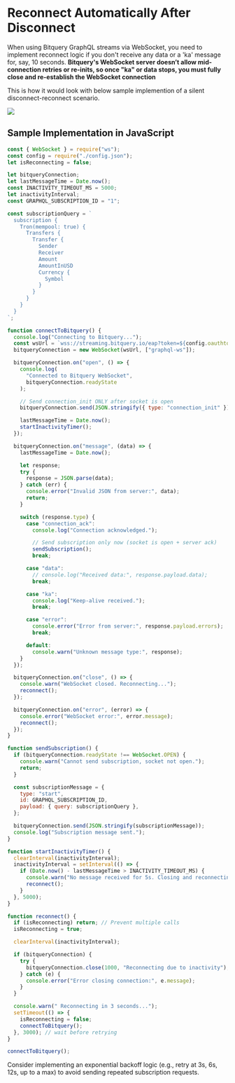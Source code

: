 # Reconnect Automatically After Disconnect

When using Bitquery GraphQL streams via WebSocket, you need to implement reconnect logic if you don't receive any data or a 'ka' message for, say, 10 seconds.
**Bitquery's WebSocket server doesn’t allow mid-connection retries or re-inits, so once "ka" or data stops, you must fully close and re-establish the WebSocket connection**

This is how it would look with below sample implemention of a silent disconnect-reconnect scenario.

![](/img/ApplicationExamples/disconnect.png)

## Sample Implementation in JavaScript

```js
const { WebSocket } = require("ws");
const config = require("./config.json");
let isReconnecting = false;

let bitqueryConnection;
let lastMessageTime = Date.now();
const INACTIVITY_TIMEOUT_MS = 5000;
let inactivityInterval;
const GRAPHQL_SUBSCRIPTION_ID = "1";

const subscriptionQuery = `
  subscription {
    Tron(mempool: true) {
      Transfers {
        Transfer {
          Sender
          Receiver
          Amount
          AmountInUSD
          Currency {
            Symbol
          }
        }
      }
    }
  }
`;

function connectToBitquery() {
  console.log("Connecting to Bitquery...");
  const wsUrl = `wss://streaming.bitquery.io/eap?token=${config.oauthtoken}`;
  bitqueryConnection = new WebSocket(wsUrl, ["graphql-ws"]);

  bitqueryConnection.on("open", () => {
    console.log(
      "Connected to Bitquery WebSocket",
      bitqueryConnection.readyState
    );

    // Send connection_init ONLY after socket is open
    bitqueryConnection.send(JSON.stringify({ type: "connection_init" }));

    lastMessageTime = Date.now();
    startInactivityTimer();
  });

  bitqueryConnection.on("message", (data) => {
    lastMessageTime = Date.now();

    let response;
    try {
      response = JSON.parse(data);
    } catch (err) {
      console.error("Invalid JSON from server:", data);
      return;
    }

    switch (response.type) {
      case "connection_ack":
        console.log("Connection acknowledged.");

        // Send subscription only now (socket is open + server ack)
        sendSubscription();
        break;

      case "data":
        // console.log("Received data:", response.payload.data);
        break;

      case "ka":
        console.log("Keep-alive received.");
        break;

      case "error":
        console.error("Error from server:", response.payload.errors);
        break;

      default:
        console.warn("Unknown message type:", response);
    }
  });

  bitqueryConnection.on("close", () => {
    console.warn("WebSocket closed. Reconnecting...");
    reconnect();
  });

  bitqueryConnection.on("error", (error) => {
    console.error("WebSocket error:", error.message);
    reconnect();
  });
}

function sendSubscription() {
  if (bitqueryConnection.readyState !== WebSocket.OPEN) {
    console.warn("Cannot send subscription, socket not open.");
    return;
  }

  const subscriptionMessage = {
    type: "start",
    id: GRAPHQL_SUBSCRIPTION_ID,
    payload: { query: subscriptionQuery },
  };

  bitqueryConnection.send(JSON.stringify(subscriptionMessage));
  console.log("Subscription message sent.");
}

function startInactivityTimer() {
  clearInterval(inactivityInterval);
  inactivityInterval = setInterval(() => {
    if (Date.now() - lastMessageTime > INACTIVITY_TIMEOUT_MS) {
      console.warn("No message received for 5s. Closing and reconnecting...");
      reconnect();
    }
  }, 5000);
}

function reconnect() {
  if (isReconnecting) return; // Prevent multiple calls
  isReconnecting = true;

  clearInterval(inactivityInterval);

  if (bitqueryConnection) {
    try {
      bitqueryConnection.close(1000, "Reconnecting due to inactivity");
    } catch (e) {
      console.error("Error closing connection:", e.message);
    }
  }

  console.warn(" Reconnecting in 3 seconds...");
  setTimeout(() => {
    isReconnecting = false;
    connectToBitquery();
  }, 3000); // wait before retrying
}

connectToBitquery();
```

Consider implementing an exponential backoff logic (e.g., retry at 3s, 6s, 12s, up to a max) to avoid sending repeated subscription requests.
